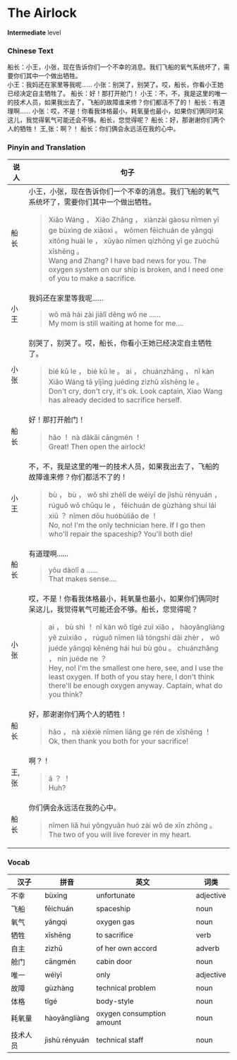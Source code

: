 # The Airlock
**Intermediate** level
### Chinese Text
船长：小王，小张，现在告诉你们一个不幸的消息。我们飞船的氧气系统坏了，需要你们其中一个做出牺牲。<br />小王：我妈还在家里等我呢......
小张：别哭了，别哭了。哎，船长，你看小王她已经决定自主牺牲了。
船长：好！那打开舱门！
小王：不，不，我是这里的唯一的技术人员，如果我出去了，飞船的故障谁来修？你们都活不了的！
船长：有道理啊......
小张：哎，不是！你看我体格最小，耗氧量也最小，如果你们俩同时呆这儿，我觉得氧气可能还会不够。船长，您觉得呢？
船长：好，那谢谢你们两个人的牺牲！
王,张：啊？！
船长：你们俩会永远活在我的心中。

### Pinyin and Translation
|说人|句子|
|----|----|
|船长|小王，小张，现在告诉你们一个不幸的消息。我们飞船的氧气系统坏了，需要你们其中一个做出牺牲。<blockquote>Xiǎo Wáng ， Xiǎo Zhāng ， xiànzài gàosu nǐmen yī ge bùxìng de xiāoxi 。 wǒmen fēichuán de yǎngqì xìtǒng huài le ， xūyào nǐmen qízhōng yī ge zuòchū xīshēng 。<br />Wang and Zhang? I have bad news for you. The oxygen system on our ship is broken, and I need one of you to make a sacrifice.</blockquote>|
|小王|我妈还在家里等我呢......<blockquote>wǒ mā hái zài jiālǐ děng wǒ ne ......<br />My mom is still waiting at home for me....</blockquote>|
|小张|别哭了，别哭了。哎，船长，你看小王她已经决定自主牺牲了。<blockquote>bié kū le ， bié kū le 。 ai ， chuánzhǎng ， nǐ kàn Xiǎo Wáng tā yǐjīng juédìng zìzhǔ xīshēng le 。<br />Don't cry, don't cry, it's ok. Look captain, Xiao Wang has already decided to sacrifice herself.</blockquote>|
|船长|好！那打开舱门！<blockquote>hǎo ！ nà dǎkāi cāngmén ！<br />Great! Then open the airlock!</blockquote>|
|小王|不，不，我是这里的唯一的技术人员，如果我出去了，飞船的故障谁来修？你们都活不了的！<blockquote>bù ， bù ， wǒ shì zhèlǐ de wéiyī de jìshù rényuán ， rúguǒ wǒ chūqu le ， fēichuán de gùzhàng shuí lái xiū ？ nǐmen dōu huóbùliǎo de ！<br />No, no! I'm the only technician here. If I go then who'll repair the spaceship? You'll both die!</blockquote>|
|船长|有道理啊......<blockquote>yǒu dàolǐ a ......<br />That makes sense....</blockquote>|
|小张|哎，不是！你看我体格最小，耗氧量也最小，如果你们俩同时呆这儿，我觉得氧气可能还会不够。船长，您觉得呢？<blockquote>ai ， bù shì ！ nǐ kàn wǒ tǐgé zuì xiǎo ， hàoyǎngliàng yě zuìxiǎo ， rúguǒ nǐmen liǎ tóngshí dāi zhèr ， wǒ juéde yǎngqì kěnéng hái huì bù gòu 。 chuánzhǎng ， nín juéde ne ？<br />Hey, no! I'm the smallest one here, see, and I use the least oxygen. If both of you stay here, I don't think there'll be enough oxygen anyway. Captain, what do you think?</blockquote>|
|船长|好，那谢谢你们两个人的牺牲！<blockquote>hǎo ， nà xièxiè nǐmen liǎng ge rén de xīshēng ！<br />Ok, then thank you both for your sacrifice!</blockquote>|
|王,张|啊？！<blockquote>ā ？ ！<br />Huh?</blockquote>|
|船长|你们俩会永远活在我的心中。<blockquote>nǐmen liǎ huì yǒngyuǎn huó zài wǒ de xīn zhōng 。<br />The two of you will live forever in my heart.</blockquote>|
### Vocab
|汉子|拼音|英文|词类|
|----|----|----|----|
|不幸|bùxìng|unfortunate|adjective|
|飞船|fēichuán|spaceship|noun|
|氧气|yǎngqì|oxygen gas|noun|
|牺牲|xīshēng|to sacrifice|verb|
|自主|zìzhǔ|of her own accord|adverb|
|舱门|cāngmén|cabin door|noun|
|唯一|wéiyī|only|adjective|
|故障|gùzhàng|technical problem|noun|
|体格|tǐgé|body-style|noun|
|耗氧量|hàoyǎngliàng|oxygen consumption amount|noun|
|技术人员|jìshù rényuán|technical staff|noun|